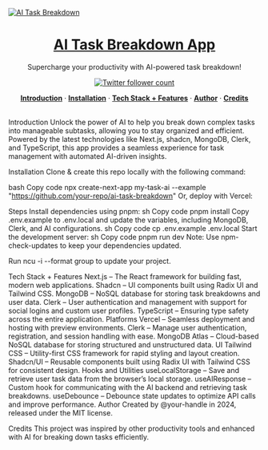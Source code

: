 <a href="https://your-app-link.com"> <img alt="AI Task Breakdown" src="public/_static/og.jpg"> <h1 align="center">AI Task Breakdown App</h1> </a> <p align="center"> Supercharge your productivity with AI-powered task breakdown! </p> <p align="center"> <a href="https://twitter.com/your-twitter-handle"> <img src="https://img.shields.io/twitter/follow/your-twitter-handle?style=flat&label=your-twitter-handle&logo=twitter&color=0bf&logoColor=fff" alt="Twitter follower count" /> </a> </p> <p align="center"> <a href="#introduction"><strong>Introduction</strong></a> · <a href="#installation"><strong>Installation</strong></a> · <a href="#tech-stack--features"><strong>Tech Stack + Features</strong></a> · <a href="#author"><strong>Author</strong></a> · <a href="#credits"><strong>Credits</strong></a> </p> <br/>
Introduction
Unlock the power of AI to help you break down complex tasks into manageable subtasks, allowing you to stay organized and efficient. Powered by the latest technologies like Next.js, shadcn, MongoDB, Clerk, and TypeScript, this app provides a seamless experience for task management with automated AI-driven insights.

Installation
Clone & create this repo locally with the following command:

bash
Copy code
npx create-next-app my-task-ai --example "https://github.com/your-repo/ai-task-breakdown"
Or, deploy with Vercel:



Steps
Install dependencies using pnpm:
sh
Copy code
pnpm install
Copy .env.example to .env.local and update the variables, including MongoDB, Clerk, and AI configurations.
sh
Copy code
cp .env.example .env.local
Start the development server:
sh
Copy code
pnpm run dev
Note: Use npm-check-updates to keep your dependencies updated.

Run ncu -i --format group to update your project.

Tech Stack + Features
Next.js – The React framework for building fast, modern web applications.
Shadcn – UI components built using Radix UI and Tailwind CSS.
MongoDB – NoSQL database for storing task breakdowns and user data.
Clerk – User authentication and management with support for social logins and custom user profiles.
TypeScript – Ensuring type safety across the entire application.
Platforms
Vercel – Seamless deployment and hosting with preview environments.
Clerk – Manage user authentication, registration, and session handling with ease.
MongoDB Atlas – Cloud-based NoSQL database for storing structured and unstructured data.
UI
Tailwind CSS – Utility-first CSS framework for rapid styling and layout creation.
Shadcn/UI – Reusable components built using Radix UI with Tailwind CSS for consistent design.
Hooks and Utilities
useLocalStorage – Save and retrieve user task data from the browser’s local storage.
useAIResponse – Custom hook for communicating with the AI backend and retrieving task breakdowns.
useDebounce – Debounce state updates to optimize API calls and improve performance.
Author
Created by @your-handle in 2024, released under the MIT license.

Credits
This project was inspired by other productivity tools and enhanced with AI for breaking down tasks efficiently.

